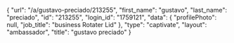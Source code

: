 {
    "url": "\/a\/gustavo-preciado\/213255",
    "first_name": "gustavo",
    "last_name": "preciado",
    "id": "213255",
    "login_id": "1759121",
    "data": {
        "profilePhoto": null,
        "job_title": "business Rotater Lid"
    },
    "type": "captivate",
    "layout": "ambassador",
    "title": "gustavo preciado"
}